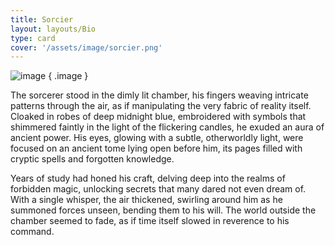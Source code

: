 ```yaml
---
title: Sorcier
layout: layouts/Bio
type: card
cover: '/assets/image/sorcier.png'
---
```



![image](/assets/image/sorcier.png) { .image }

The sorcerer stood in the dimly lit chamber, his fingers weaving intricate patterns through the air, as if manipulating the very fabric of reality itself. 
Cloaked in robes of deep midnight blue, embroidered with symbols that shimmered faintly in the light of the flickering candles, he exuded an aura of ancient power. His eyes, glowing with a subtle, otherworldly light, 
were focused on an ancient tome lying open before him, its pages filled with cryptic spells and forgotten knowledge.

Years of study had honed his craft, delving deep into the realms of forbidden magic, unlocking secrets that many dared not even dream of. With a single whisper, 
the air thickened, swirling around him as he summoned forces unseen, bending them to his will. The world outside the chamber seemed to fade, as if time itself slowed in reverence to his command.
          